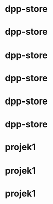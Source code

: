 # dpp-store
# dpp-store
# dpp-store
# dpp-store
# dpp-store
# dpp-store
# projek1
# projek1
# projek1
